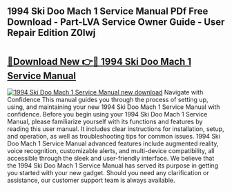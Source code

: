 ## 1994 Ski Doo Mach 1 Service Manual PDf Free Download - Part-LVA Service Owner Guide - User Repair Edition Z0Iwj

# <h2><a href="http://bc4873.oget.top/?id=1994+Ski+Doo+Mach+1+Service+Manual">🔗Download New 👉🔴 1994 Ski Doo Mach 1 Service Manual</a></h2>

[![1994 Ski Doo Mach 1 Service Manual new download](https://i.imgur.com/5g1atiW.png)](http://bc4873.oget.top/?id=1994+Ski+Doo+Mach+1+Service+Manual)
Navigate with Confidence This manual guides you through the process of setting up, using, and maintaining your new 1994 Ski Doo Mach 1 Service Manual with confidence. Before you begin using your 1994 Ski Doo Mach 1 Service Manual, please familiarize yourself with its functions and features by reading this user manual. It includes clear instructions for installation, setup, and operation, as well as troubleshooting tips for common issues. 1994 Ski Doo Mach 1 Service Manual advanced features include augmented reality, voice recognition, customizable alerts, and multi-device compatibility, all accessible through the sleek and user-friendly interface. We believe that the 1994 Ski Doo Mach 1 Service Manual has served its purpose in getting you started with your new gadget. Should you need any clarification or assistance, our customer support team is always available.

